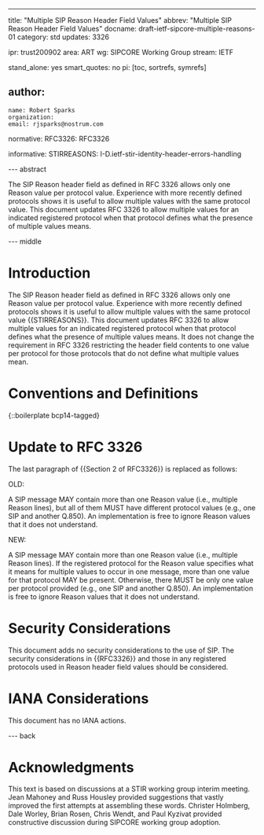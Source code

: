 ---
title: "Multiple SIP Reason Header Field Values"
abbrev: "Multiple SIP Reason Header Field Values"
docname: draft-ietf-sipcore-multiple-reasons-01
category: std
updates: 3326

ipr: trust200902
area: ART
wg: SIPCORE Working Group
stream: IETF

stand_alone: yes
smart_quotes: no
pi: [toc, sortrefs, symrefs]

author:
 -
    name: Robert Sparks
    organization:
    email: rjsparks@nostrum.com

normative:
  RFC3326: RFC3326

informative:
  STIRREASONS: I-D.ietf-stir-identity-header-errors-handling

--- abstract

The SIP Reason header field as defined in RFC 3326 allows only one Reason value per protocol value. Experience with more recently defined protocols shows it is useful to allow multiple values with the same protocol value. This document updates RFC 3326 to allow multiple values for an indicated registered protocol when that protocol defines what the presence of multiple values means.

--- middle

# Introduction

The SIP Reason header field as defined in RFC 3326 allows only one Reason value per protocol value. Experience with more recently defined protocols shows it is useful to allow multiple values with the same protocol value {{STIRREASONS}}. This document updates RFC 3326 to allow multiple values for an indicated registered protocol when that protocol defines what the presence of multiple values means. It does not change the requirement in RFC 3326 restricting the header field contents to one value per protocol for those protocols that do not define what multiple values mean.

# Conventions and Definitions

{::boilerplate bcp14-tagged}

# Update to RFC 3326

The last paragraph of {{Section 2 of RFC3326}} is replaced as follows:

OLD:

   A SIP message MAY contain more than one Reason value (i.e., multiple
   Reason lines), but all of them MUST have different protocol values
   (e.g., one SIP and another Q.850).  An implementation is free to
   ignore Reason values that it does not understand.

NEW:

   A SIP message MAY contain more than one Reason value (i.e., multiple
   Reason lines). If the registered protocol for the Reason value specifies
   what it means for multiple values to occur in one message, more than one
   value for that protocol MAY be present. Otherwise, there MUST be only
   one value per protocol provided (e.g., one SIP and another Q.850).  An
   implementation is free to ignore Reason values that it does not understand.

# Security Considerations

This document adds no security considerations to the use of SIP. The security considerations in {{RFC3326}} and those in any registered protocols used in Reason header field values should be considered.

# IANA Considerations

This document has no IANA actions.


--- back

# Acknowledgments
This text is based on discussions at a STIR working group interim meeting. Jean Mahoney and Russ Housley provided suggestions that vastly improved the first attempts at assembling these words. Christer Holmberg, Dale Worley, Brian Rosen,  Chris Wendt, and Paul Kyzivat provided constructive discussion during SIPCORE working group adoption.
